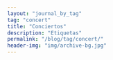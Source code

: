 ```yaml
---
layout: "journal_by_tag"
tag: "concert"
title: "Conciertos"
description: "Etiquetas"
permalink: "/blog/tag/concert/"
header-img: "img/archive-bg.jpg"
---
```


